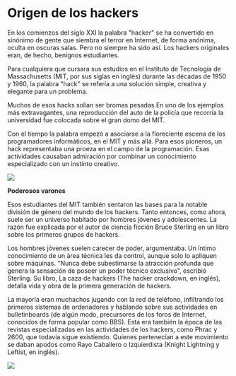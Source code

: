 # Origen de los hackers
En los comienzos del siglo XXI la palabra "hacker" se ha convertido en sinónimo de gente que siembra el terror en Internet, de forma anónima, oculta en oscuras salas. Pero no siempre ha sido así. Los hackers originales eran, de hecho, benignos estudiantes.

Para cualquiera que cursara sus estudios en el Instituto de Tecnología de Massachusetts (MIT, por sus siglas en inglés) durante las décadas de 1950 y 1960, la palabra "hack" se refería a una solución simple, creativa y elegante para un problema.

Muchos de esos hacks solían ser bromas pesadas.En uno de los ejemplos más extravagantes, una reproducción del auto de la policía que recorría la universidad fue colocada sobre el gran domo del MIT.

Con el tiempo la palabra empezó a asociarse a la floreciente escena de los programadores informáticos, en el MIT y más allá.
Para esos pioneros, un hack representaba una proeza en el campo de la programación. Esas actividades causaban admiración por combinar un conocimiento especializado con un instinto creativo.

![](http://ichef.bbci.co.uk/wwfeatures/wm/live/1280_640/images/live/p0/5b/cx/p05bcxt5.jpg)

**Poderosos varones**

Esos estudiantes del MIT también sentaron las bases para la notable división de género del mundo de los hackers. Tanto entonces, como ahora, suele ser un universo habitado por hombres jóvenes y adolescentes. La razón fue explicada por el autor de ciencia ficción Bruce Sterling en un libro sobre los primeros grupos de hackers.

Los hombres jóvenes suelen carecer de poder, argumentaba. Un íntimo conocimiento de un área técnica les da control, aunque solo lo apliquen sobre máquinas. "Nunca debe subestimarse la atracción profunda que genera la sensación de poseer un poder técnico exclusivo", escribió Sterling. Su libro, La caza de hackers (The hacker crackdown, en inglés), detalla vida y obra de la primera generación de hackers.

La mayoría eran muchachos jugando con la red de teléfono, infiltrando los primeros sistemas de ordenadores y hablando sobre sus actividades en bulletinboards (de algún modo, precursores de los foros de Internet, conocidos de forma popular como BBS). Esta era también la época de las revistas especializadas en las actividades de los hackers, como Phrac y 2600, que todavía sigue existiendo. Quienes pertenecían a este movimiento se daban apodos como Rayo Caballero o Izquierdista (Knight Lightning y Leftist, en inglés).

![](https://www.unocero.com/wp-content/uploads/2013/07/5-hackers-famosos-que-debes-conocer.jpg)

